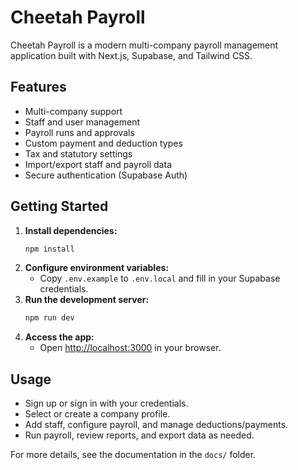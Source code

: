 # Cheetah Payroll

Cheetah Payroll is a modern multi-company payroll management application built with Next.js, Supabase, and Tailwind CSS.

## Features

- Multi-company support
- Staff and user management
- Payroll runs and approvals
- Custom payment and deduction types
- Tax and statutory settings
- Import/export staff and payroll data
- Secure authentication (Supabase Auth)

## Getting Started

1. **Install dependencies:**
   ```sh
   npm install
   ```
2. **Configure environment variables:**
   - Copy `.env.example` to `.env.local` and fill in your Supabase credentials.
3. **Run the development server:**
   ```sh
   npm run dev
   ```
4. **Access the app:**
   - Open [http://localhost:3000](http://localhost:3000) in your browser.

## Usage

- Sign up or sign in with your credentials.
- Select or create a company profile.
- Add staff, configure payroll, and manage deductions/payments.
- Run payroll, review reports, and export data as needed.

For more details, see the documentation in the `docs/` folder.
